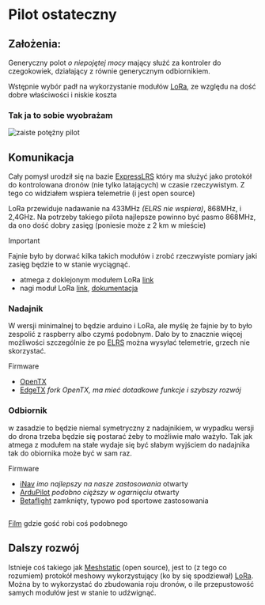 # Pilot ostateczny

## Założenia:
Generyczny polot *o niepojętej mocy* mający służć za kontroler do czegokowiek, działający z równie generycznym odbiornikiem.

Wstępnie wybór padł na wykorzystanie modułów [LoRa](https://lora-alliance.org/), ze względu na dość dobre właściwości i niskie koszta

### Tak ja to sobie wyobrażam
![zaiste potężny pilot](https://a.allegroimg.com/s512/11b53a/f7985157427ab788c5b41778c997/Rozdzielacz-do-zurawia-HDS-sterowanie-radiowe-SCANRECO-pilot-z-joystickami-Numer-katalogowy-czesci-1122)

## Komunikacja

Cały pomysł urodził się na bazie [ExpressLRS](https://www.expresslrs.org/) który ma służyć jako protokół do kontrolowana dronów (nie tylko latających) w czasie rzeczywistym. Z tego co widziałem wspiera telemetrie (i jest open source)

LoRa przewiduje nadawanie na 433MHz *(ELRS nie wspiera)*, 868MHz, i 2,4GHz.
Na potrzeby takiego pilota najlepsze powinno być pasmo 868MHz, da ono dość dobry zasięg (poniesie może z 2 km w mieście)
>[!IMPORTANT]
>Fajnie było by dorwać kilka takich modułów i zrobć rzeczwyiste pomiary jaki zasięg będzie to w stanie wyciągnąć.

+ atmega z doklejonym modułem LoRa [link](https://nettigo.pl/products/modul-lora32u4-ii-v1-3-lora-sx1276-i-atmega32u4)
+ nagi moduł LoRa [link](https://techfun.sk/pl/produkt/modu%C5%82-komunikacyjny-sx1276-lora-433-868-915-mhz/), [dokumentacja](https://cdn.sparkfun.com/assets/learn_tutorials/8/0/4/RFM95_96_97_98W.pdf)

### Nadajnik

W wersji minimalnej to będzie arduino i LoRa, ale myślę że fajnie by to było zespolić z raspberry albo czymś podobnym. Dało by to znacznie więcej możliwości szczególnie że po [ELRS](https://www.expresslrs.org/) można wysyłać telemetrie, grzech nie skorzystać.

Firmware
+ [OpenTX](https://www.open-tx.org/)
+ [EdgeTX](https://edgetx.org/about/) *fork OpenTX, ma mieć dotadkowe funkcje i szybszy rozwój*

### Odbiornik

w zasadzie to będzie niemal symetryczny z nadajnikiem, w wypadku wersji do drona trzeba będzie się postarać żeby to możliwie mało ważyło. Tak jak atmega z modułem na stałe wydaje się być słabym wyjściem do nadajnika tak do obiornika może być w sam raz.

Firmware
+ [iNav](https://github.com/iNavFlight/inav) *imo najlepszy na nasze zastosowania* otwarty
+ [ArduPilot](https://ardupilot.org/) *podobno cięższy w ogarnięciu* otwarty
+ [Betaflight](https://betaflight.com/) zamknięty, typowo pod sportowe zastosowania


##
[Film](https://www.youtube.com/watch?v=5BfRg9CUMYI&t=552s) gdzie gość robi coś podobnego

## Dalszy rozwój

Istnieje coś takiego jak [Meshstatic](https://meshtastic.org/docs/introduction/) (open source), jest to (z tego co rozumiem) protokół meshowy wykorzystujący (ko by się spodziewał) [LoRa](https://lora-alliance.org/). Można by to wykorzystać do zbudowania roju dronów, o ile przepustowość samych modułów jest w stanie to udźwignąć. 
